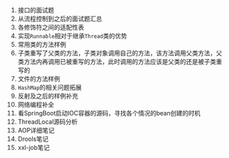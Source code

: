 1. 接口的面试题
2. 从流程控制到之后的面试题汇总
3. 各修饰符之间的适配性表
4. 实现`Runnable`相对于继承`Thread`类的优势
5. 常用类的方法样例
6. 子类重写了父类的方法，子类对象调用自己的方法，该方法调用父类方法，父类方法内再调用已被重写的方法，此时调用的方法应该是父类的还是被子类重写的
7. 文件的方法样例
8. `HashMap`的相关问题拓展
9.  反射及之后的样例补充
10. 网络编程补全
11. 看SpringBoot启动IOC容器的源码，寻找各个情况的bean创建的时机
12. ThreadLocal源码分析
13. AOP详细笔记
14. Drools笔记
15. xxl-job笔记